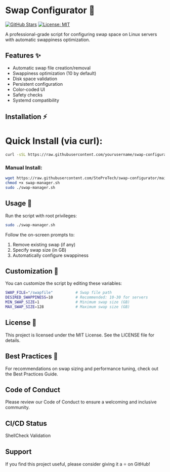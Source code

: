 # Swap Configurator 🔄

[![GitHub Stars](https://img.shields.io/github/stars/SteProTech/swap-configurator?style=for-the-badge)](https://github.com/SteProTech/swap-configurator/stargazers)
[![License: MIT](https://img.shields.io/badge/License-MIT-yellow.svg?style=for-the-badge)](https://opensource.org/licenses/MIT)

A professional-grade script for configuring swap space on Linux servers with automatic swappiness optimization.

## Features ✨
- Automatic swap file creation/removal
- Swappiness optimization (10 by default)
- Disk space validation
- Persistent configuration
- Color-coded UI
- Safety checks
- Systemd compatibility

## Installation ⚡

# Quick Install (via curl):
```bash
curl -sSL https://raw.githubusercontent.com/yourusername/swap-configurator/main/src/swap-manager.sh | sudo bash
```

### Manual Install:
```bash
wget https://raw.githubusercontent.com/SteProTech/swap-configurator/main/src/swap-manager.sh
chmod +x swap-manager.sh
sudo ./swap-manager.sh
```

## Usage 🚀
Run the script with root privileges:
```bash
sudo ./swap-manager.sh
```

Follow the on-screen prompts to:
1. Remove existing swap (if any)
2. Specify swap size (in GB)
3. Automatically configure swappiness

## Customization 🔧
You can customize the script by editing these variables:
```bash
SWAP_FILE="/swapfile"          # Swap file path
DESIRED_SWAPPINESS=10          # Recommended: 10-30 for servers
MIN_SWAP_SIZE=1                # Minimum swap size (GB)
MAX_SWAP_SIZE=128              # Maximum swap size (GB)
```

## License 📄
This project is licensed under the MIT License. See the LICENSE file for details.

## Best Practices 📘
For recommendations on swap sizing and performance tuning, check out the Best Practices Guide.

## Code of Conduct
Please review our Code of Conduct to ensure a welcoming and inclusive community.

## CI/CD Status
ShellCheck Validation

## Support
If you find this project useful, please consider giving it a ⭐ on GitHub!
